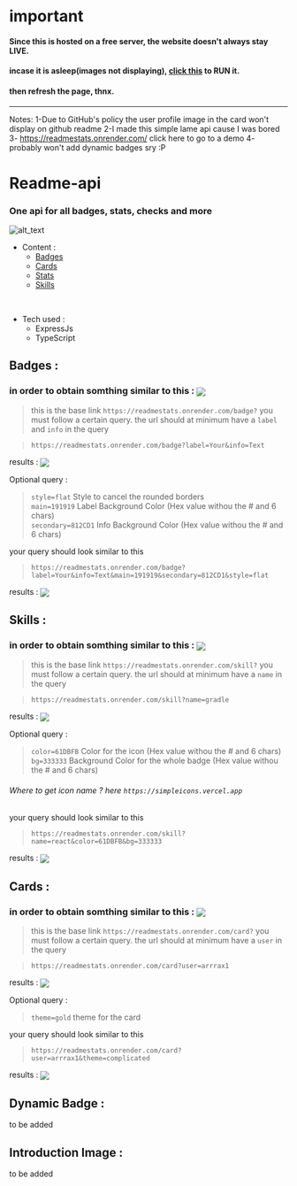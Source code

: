 # important
#### Since this is hosted on a free server, the website doesn't always stay LIVE.
#### incase it is asleep(images not displaying), [click this](https://readmestats.onrender.com/badge?label=Server&info=ON) to RUN it.
#### then refresh the page, thnx.

---

Notes: 
1-Due to GitHub's policy the user profile image in the card won't display on github readme
2-I made this simple lame api cause I was bored
3- https://readmestats.onrender.com/ click here to go to a demo
4- probably won't add dynamic badges sry :P

# Readme-api
### One api for all badges, stats, checks and more

![alt_text](https://readmestats.onrender.com/badge?label=Build&info=-version)

- Content :
  - [Badges](#badges)
  - [Cards](#cards)
  - [Stats](#stats)
  - [Skills](#skills)
  
<br>

- Tech used :
    - ExpressJs
    - TypeScript
<h2 id="badges">Badges :</h2>
<p>

   ### in order to obtain somthing similar to this :  <img align="center" src='https://readmestats.onrender.com/badge?label=Your&info=Badge'>
   > this is the base link `https://readmestats.onrender.com/badge?`
   you must follow a certain query.
   the url should at minimum have a ```label``` and ```info``` in the query

   >`https://readmestats.onrender.com/badge?label=Your&info=Text`

   results :
   <img align="center" src='https://readmestats.onrender.com/badge?label=Your&info=Text'>
   
   Optional query :
   > ```style=flat``` Style to cancel the rounded borders <br>
   > ```main=191919``` Label Background Color (Hex value withou the # and 6 chars) <br>
   > ```secondary=812CD1``` Info Background Color  (Hex value withou the # and 6 chars)

   your query should look similar to this
   > `https://readmestats.onrender.com/badge?label=Your&info=Text&main=191919&secondary=812CD1&style=flat`

   results :
   <img align="center" src='https://readmestats.onrender.com/badge?label=Your&info=Text&main=191919&secondary=812CD1&style=flat'>
</p>
<h2 id="skils">Skills :</h2>
<p>

   ### in order to obtain somthing similar to this :  <img align="center" src='https://readmestats.onrender.com/skill?name=gradle'>
   > this is the base link `https://readmestats.onrender.com/skill?`
   you must follow a certain query.
   the url should at minimum have a ```name``` in the query

   >`https://readmestats.onrender.com/skill?name=gradle`

   results :
   <img align="center" src='https://readmestats.onrender.com/skill?name=gradle'>
   
   Optional query :
   > ```color=61DBFB``` Color for the icon  (Hex value withou the # and 6 chars) <br>
   > ```bg=333333``` Background Color for the whole badge (Hex value withou the # and 6 chars)
###### Where to get icon name ? here ```https://simpleicons.vercel.app```
    
   your query should look similar to this
   > `https://readmestats.onrender.com/skill?name=react&color=61DBFB&bg=333333`

   results :
   <img align="center" src='https://readmestats.onrender.com/skill?name=react&color=61DBFB&bg=333333'>
</p>
<h2 id="cards">Cards :</h2>
<p>

   ### in order to obtain somthing similar to this :  <img align="center" src='https://readmestats.onrender.com/card?user=arrrax1'>
   > this is the base link `https://readmestats.onrender.com/card?`
   you must follow a certain query.
   the url should at minimum have a ```user``` in the query

   >`https://readmestats.onrender.com/card?user=arrrax1`

   results :
   <img align="center" src='https://readmestats.onrender.com/card?user=arrrax1'>
   
   Optional query :
   > ```theme=gold``` theme for the card

   your query should look similar to this
   > `https://readmestats.onrender.com/card?user=arrrax1&theme=complicated`

   results :
   <img align="center" src='https://readmestats.onrender.com/card?user=HaidarEzio&theme=complicated'>
</p>

<h2 id="stats">Dynamic Badge :</h2>
<p>
    to be added
</p>

<h2 id="intro">Introduction Image :</h2>
<p>
    to be added
</p>
